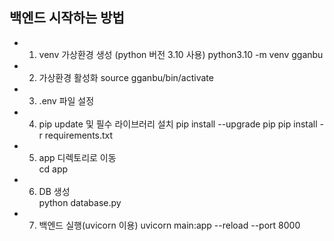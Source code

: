 ## 백엔드 시작하는 방법

- 1. venv 가상환경 생성 (python 버전 3.10 사용)
python3.10 -m venv gganbu

- 2. 가상환경 활성화
source gganbu/bin/activate

- 3. .env 파일 설정

- 4. pip update 및 필수 라이브러리 설치
pip install --upgrade pip
pip install -r requirements.txt

- 5. app 디렉토리로 이동  
cd app

- 6. DB 생성  
python database.py

- 7. 백엔드 실행(uvicorn 이용)
uvicorn main:app --reload --port 8000